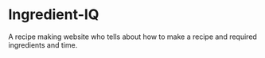 # Ingredient-IQ
A recipe making website who tells about how to make a recipe and required ingredients and time. 
